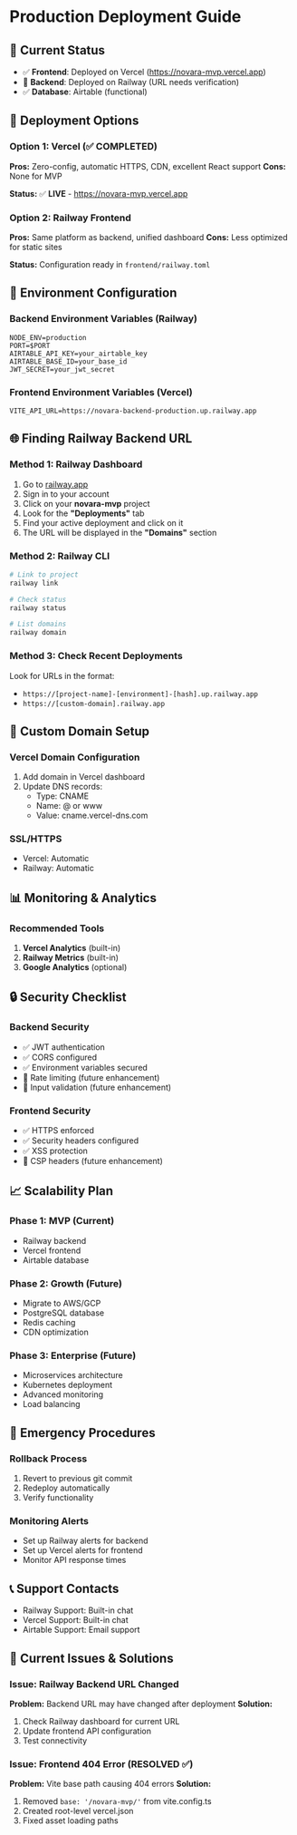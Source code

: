 # Production Deployment Guide

## 🚀 Current Status
- ✅ **Frontend**: Deployed on Vercel (https://novara-mvp.vercel.app)
- 🔄 **Backend**: Deployed on Railway (URL needs verification)
- ✅ **Database**: Airtable (functional)

## 🎯 Deployment Options

### Option 1: Vercel (✅ COMPLETED)
**Pros:** Zero-config, automatic HTTPS, CDN, excellent React support
**Cons:** None for MVP

**Status:** ✅ **LIVE** - https://novara-mvp.vercel.app

### Option 2: Railway Frontend
**Pros:** Same platform as backend, unified dashboard
**Cons:** Less optimized for static sites

**Status:** Configuration ready in `frontend/railway.toml`

## 🔧 Environment Configuration

### Backend Environment Variables (Railway)
```
NODE_ENV=production
PORT=$PORT
AIRTABLE_API_KEY=your_airtable_key
AIRTABLE_BASE_ID=your_base_id
JWT_SECRET=your_jwt_secret
```

### Frontend Environment Variables (Vercel)
```
VITE_API_URL=https://novara-backend-production.up.railway.app
```

## 🌐 Finding Railway Backend URL

### Method 1: Railway Dashboard
1. Go to [railway.app](https://railway.app)
2. Sign in to your account
3. Click on your **novara-mvp** project
4. Look for the **"Deployments"** tab
5. Find your active deployment and click on it
6. The URL will be displayed in the **"Domains"** section

### Method 2: Railway CLI
```bash
# Link to project
railway link

# Check status
railway status

# List domains
railway domain
```

### Method 3: Check Recent Deployments
Look for URLs in the format:
- `https://[project-name]-[environment]-[hash].up.railway.app`
- `https://[custom-domain].railway.app`

## 🔧 Custom Domain Setup

### Vercel Domain Configuration
1. Add domain in Vercel dashboard
2. Update DNS records:
   - Type: CNAME
   - Name: @ or www
   - Value: cname.vercel-dns.com

### SSL/HTTPS
- Vercel: Automatic
- Railway: Automatic

## 📊 Monitoring & Analytics

### Recommended Tools
1. **Vercel Analytics** (built-in)
2. **Railway Metrics** (built-in)
3. **Google Analytics** (optional)

## 🔒 Security Checklist

### Backend Security
- ✅ JWT authentication
- ✅ CORS configured
- ✅ Environment variables secured
- 🔄 Rate limiting (future enhancement)
- 🔄 Input validation (future enhancement)

### Frontend Security
- ✅ HTTPS enforced
- ✅ Security headers configured
- ✅ XSS protection
- 🔄 CSP headers (future enhancement)

## 📈 Scalability Plan

### Phase 1: MVP (Current)
- Railway backend
- Vercel frontend
- Airtable database

### Phase 2: Growth (Future)
- Migrate to AWS/GCP
- PostgreSQL database
- Redis caching
- CDN optimization

### Phase 3: Enterprise (Future)
- Microservices architecture
- Kubernetes deployment
- Advanced monitoring
- Load balancing

## 🚨 Emergency Procedures

### Rollback Process
1. Revert to previous git commit
2. Redeploy automatically
3. Verify functionality

### Monitoring Alerts
- Set up Railway alerts for backend
- Set up Vercel alerts for frontend
- Monitor API response times

## 📞 Support Contacts
- Railway Support: Built-in chat
- Vercel Support: Built-in chat
- Airtable Support: Email support

## 🔄 Current Issues & Solutions

### Issue: Railway Backend URL Changed
**Problem:** Backend URL may have changed after deployment
**Solution:** 
1. Check Railway dashboard for current URL
2. Update frontend API configuration
3. Test connectivity

### Issue: Frontend 404 Error (RESOLVED ✅)
**Problem:** Vite base path causing 404 errors
**Solution:** 
1. Removed `base: '/novara-mvp/'` from vite.config.ts
2. Created root-level vercel.json
3. Fixed asset loading paths 